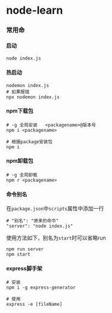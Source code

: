 # node-learn

### 常用命
#### 启动
```shell
node index.js
```
#### 热启动
```shell
nodemon index.js
# 如果报错
npx nodemon index.js
```
#### npm下载包
```shell
# -g 全局安装   <packagename>@版本号
npm i <packagename>

# 根据package安装包
npm i
```
#### npm卸载包
```shell
# -g 全局卸载
npm r <packagename>
```

#### 命令别名

在`package.json`中`scripts`属性中添加一行

```shell
# "别名": "原来的命令"
"server": "node index.js"
```

使用方法如下，别名为`start`时可以省略run

```shell
npm run server
npm start
```

#### express脚手架

```shell
# 安装
npm i -g express-generator

# 使用
express -e [fileName]
```

